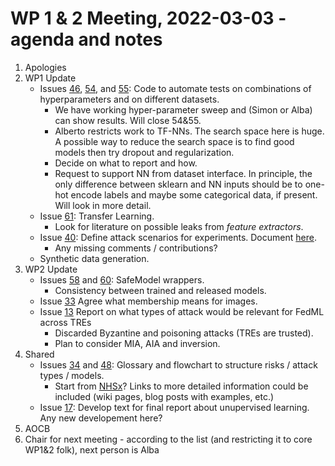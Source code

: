 # WP 1 & 2 Meeting, 2022-03-03 - agenda and notes
1. Apologies
1. WP1 Update
	- Issues [46](https://github.com/jim-smith/GRAIMatter/issues/46), [54](https://github.com/jim-smith/GRAIMatter/issues/54), and [55](https://github.com/jim-smith/GRAIMatter/issues/55): Code to automate tests on combinations of hyperparameters and on different datasets. 
		+ We have working hyper-parameter sweep and (Simon or Alba) can show results. Will close 54&55.
		+ Alberto restricts work to TF-NNs. The search space here is huge. A possible way to reduce the search space is to find good models then try dropout and regularization.
		+ Decide on what to report and how.
		+ Request to support NN from dataset interface. In principle, the only difference between sklearn and NN inputs should be to one-hot encode labels and maybe some categorical data, if present. Will look in more detail.
	- Issue [61](https://github.com/jim-smith/GRAIMatter/issues/61): Transfer Learning.
		+ Look for literature on possible leaks from *feature extractors*.
	- Issue [40](https://github.com/jim-smith/GRAIMatter/issues/60): Define attack scenarios for experiments. Document [here](https://github.com/jim-smith/GRAIMatter/blob/main/documentation/attack_types.MD). 
		+ Any missing comments / contributions?
	- Synthetic data generation.
1. WP2 Update
	- Issues [58](https://github.com/jim-smith/GRAIMatter/issues/58) and [60](https://github.com/jim-smith/GRAIMatter/issues/60): SafeModel wrappers.
		+ Consistency between trained and released models.
	- Issue [33](https://github.com/jim-smith/GRAIMatter/issues/33) Agree what membership means for images. 
	- Issue [13](https://github.com/jim-smith/GRAIMatter/issues/13) Report on what types of attack would be relevant for FedML across TREs
		+ Discarded Byzantine and poisoning attacks (TREs are trusted).
		+ Plan to consider MIA, AIA and inversion.
1. Shared
	- Issues [34](https://github.com/jim-smith/GRAIMatter/issues/34) and [48](https://github.com/jim-smith/GRAIMatter/issues/48): Glossary and flowchart to structure risks / attack types / models.
		+ Start from [NHSx](https://nhsx.github.io/ai-dictionary)? Links to more detailed information could be included (wiki pages, blog posts with examples, etc.)
	- Issue [17](https://github.com/jim-smith/GRAIMatter/issues/17): Develop text for final report about unupervised learning. Any new developement here?
1. AOCB
1. Chair for next meeting - according to the list (and restricting it to core WP1&2 folk), next person is Alba
	
